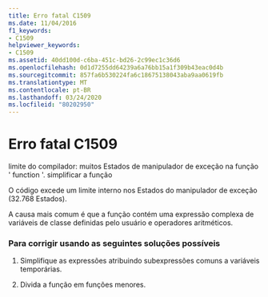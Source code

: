```yaml
---
title: Erro fatal C1509
ms.date: 11/04/2016
f1_keywords:
- C1509
helpviewer_keywords:
- C1509
ms.assetid: 40dd100d-c6ba-451c-bd26-2c99ec1c36d6
ms.openlocfilehash: 0d1d7255dd64239a6a76bb15a1f309b43eac0d4b
ms.sourcegitcommit: 857fa6b530224fa6c18675138043aba9aa0619fb
ms.translationtype: MT
ms.contentlocale: pt-BR
ms.lasthandoff: 03/24/2020
ms.locfileid: "80202950"
---
```

# <a name="fatal-error-c1509"></a>Erro fatal C1509

limite do compilador: muitos Estados de manipulador de exceção na função ' function '. simplificar a função

O código excede um limite interno nos Estados do manipulador de exceção (32.768 Estados).

A causa mais comum é que a função contém uma expressão complexa de variáveis de classe definidas pelo usuário e operadores aritméticos.

### <a name="to-fix-by-using-the-following-possible-solutions"></a>Para corrigir usando as seguintes soluções possíveis

1. Simplifique as expressões atribuindo subexpressões comuns a variáveis temporárias.

1. Divida a função em funções menores.

